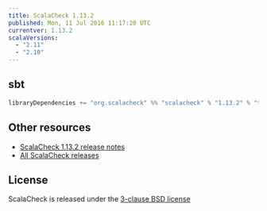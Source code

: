 ```yaml
---
title: ScalaCheck 1.13.2
published: Mon, 11 Jul 2016 11:17:20 UTC
currentver: 1.13.2
scalaVersions:
  - "2.11"
  - "2.10"
---
```

## sbt

```scala
libraryDependencies += "org.scalacheck" %% "scalacheck" % "1.13.2" % "test"
```

## Other resources

- [ScalaCheck 1.13.2 release notes](https://github.com/rickynils/scalacheck/tree/1.13.2/RELEASE)
- [All ScalaCheck releases](../releases.html)

## License

ScalaCheck is released under the [3-clause BSD license](https://github.com/rickynils/scalacheck/tree/1.13.2/LICENSE)
